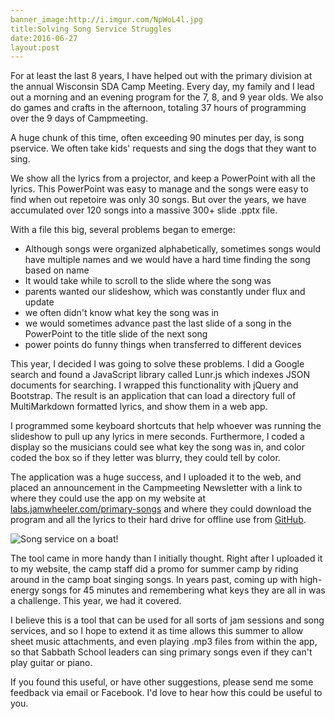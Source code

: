 ```yaml
---
banner_image:http://i.imgur.com/NpWoL4l.jpg
title:Solving Song Service Struggles
date:2016-06-27
layout:post
---
```



For at least the last 8 years, I have helped out with the primary division at the annual Wisconsin SDA Camp Meeting. Every day, my family and I lead out a morning and an evening program for the 7, 8, and 9 year olds. We also do games and crafts in the afternoon, totaling 37 hours of programming over the 9 days of Campmeeting.

A huge chunk of this time, often exceeding 90 minutes per day, is song pservice. We often take kids' requests and sing the dogs that they want to sing.

We show all the lyrics from a projector, and keep a PowerPoint with all the lyrics. This PowerPoint was easy to manage and the songs were easy to find when out repetoire was only 30 songs. But over the years, we have accumulated over 120 songs into a massive 300+ slide .pptx file.

With a file this big, several problems began to emerge:

- Although songs were organized alphabetically, sometimes songs would have multiple names and we would have a hard time finding the song based on name
- It would take  while to scroll to the slide where the song was
- parents wanted our slideshow, which was constantly under flux and update
- we often didn't know what key the song was in
- we would sometimes advance past the last slide of a song in the PowerPoint to the title slide of the next song
- power points do funny things when transferred to different devices

This year, I decided I was going to solve these problems. I did a Google search and found a JavaScript library called Lunr.js which indexes JSON documents for searching. I wrapped this functionality with jQuery and Bootstrap.
The result is an application that can load a directory full of MultiMarkdown formatted lyrics, and show them in a web app.

I programmed some keyboard shortcuts that help whoever was running the slideshow to pull up any lyrics in mere seconds. Furthermore, I coded a display so the musicians could see what key the song was in, and color coded the box so if they letter was blurry, they could tell by color.

The application was a huge success, and I uploaded it to the web, and placed an announcement in the Campmeeting Newsletter with a link to where they could use the app on my website at [labs.jamwheeler.com/primary-songs](labs.jamwheeler.com/primary-songs) and where they could download the program and all the lyrics to their hard drive for offline use from [GitHub](https://github.com/wheelerj/primary-songs).

![Song service on a boat!](http://i.imgur.com/kdZFT3H.jpg)

The tool came in more handy than I initially thought. Right after I uploaded it  to my website, the camp staff did a promo for summer camp by riding around in the camp boat singing songs. In years past, coming up with high-energy songs for 45 minutes and remembering what keys they are all in was a challenge. This year, we had it covered.

I believe this is a tool that can be used for all sorts of jam sessions and song services, and so I hope to extend it as time allows this summer to allow sheet music attachments, and even playing .mp3 files from within the app, so that Sabbath School leaders can sing primary songs even if they can't play guitar or piano.

If you found this useful, or have other suggestions, please send me some feedback via email or Facebook. I'd love to hear how this could be useful to you.